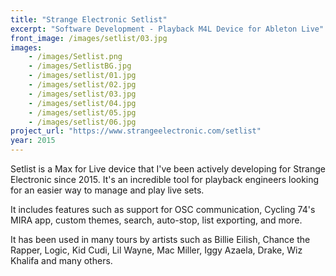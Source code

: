 ```yaml
---
title: "Strange Electronic Setlist"
excerpt: "Software Development - Playback M4L Device for Ableton Live"
front_image: /images/setlist/03.jpg
images:
    - /images/Setlist.png
    - /images/SetlistBG.jpg
    - /images/setlist/01.jpg
    - /images/setlist/02.jpg
    - /images/setlist/03.jpg
    - /images/setlist/04.jpg
    - /images/setlist/05.jpg
    - /images/setlist/06.jpg
project_url: "https://www.strangeelectronic.com/setlist"
year: 2015
---
```



Setlist is a Max for Live device that I've been actively developing for Strange Electronic since 2015. It's an incredible tool for playback engineers looking for an easier way to manage and play live sets.

It includes features such as support for OSC communication, Cycling 74's MIRA app, custom themes, search, auto-stop, list exporting, and more.

It has been used in many tours by artists such as Billie Eilish, Chance the Rapper, Logic, Kid Cudi, Lil Wayne, Mac Miller, Iggy Azaela, Drake, Wiz Khalifa and many others.
